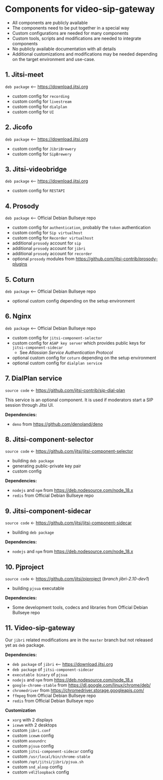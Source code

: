 # Components for video-sip-gateway

- All components are publicly available
- The components need to be put together in a special way
- Custom configurations are needed for many components
- Custom tools, scripts and modifications are needed to integrate components
- No publicly available documentation with all details
- Additional customizations and modifications may be needed depending on the
  target environment and use-case.

## 1. Jitsi-meet

`deb package` <-- https://download.jitsi.org

- custom config for `recording`
- custom config for `livestream`
- custom config for `dialplan`
- custom config for `UI`

## 2. Jicofo

`deb package` <-- https://download.jitsi.org

- custom config for `JibriBrewery`
- custom config for `SipBrewery`

## 3. Jitsi-videobridge

`deb package` <-- https://download.jitsi.org

- custom config for `RESTAPI`

## 4. Prosody

`deb package` <-- Official Debian Bullseye repo

- custom config for `authentication`, probably the `token` authentication
- custom config for `Sip virtualhost`
- custom config for `Recorder virtualhost`
- additional `prosody` account for `sip`
- additional `prosody` account for `jibri`
- additional `prosody` account for `recorder`
- optional `prosody` modules from
  https://github.com/jitsi-contrib/prosody-plugins

## 5. Coturn

`deb package` <-- Official Debian Bullseye repo

- optional custom config depending on the setup environment

## 6. Nginx

`deb package` <-- Official Debian Bullseye repo

- custom config for `jitsi-component-selector`
- custom config for `ASAP key server` which provides public keys for
  `jitsi-component-sidecar`
  - See _Atlassian Service Authentication Protocol_
- optional custom config for `coturn` depending on the setup environment
- optional custom config for `dialplan service`

## 7. DialPlan service

`source code` <- https://github.com/jitsi-contrib/sip-dial-plan

This service is an optional component. It is used if moderators start a SIP
session through Jitsi UI.

**Dependencies:**

- `deno` from https://github.com/denoland/deno

## 8. Jitsi-component-selector

`source code` <- https://github.com/jitsi/jitsi-component-selector

- building `deb package`
- generating public-private key pair
- custom config

**Dependencies:**

- `nodejs` and `npm` from https://deb.nodesource.com/node_18.x
- `redis` from Official Debian Bullseye repo

## 9. Jitsi-component-sidecar

`source code` <- https://github.com/jitsi/jitsi-component-sidecar

- building `deb package`

**Dependencies:**

- `nodejs` and `npm` from https://deb.nodesource.com/node_18.x

## 10. Pjproject

`source code` <- https://github.com/jitsi/pjproject (_branch jibri-2.10-dev1_)

- building `pjsua` executable

**Dependencies:**

- Some development tools, codecs and libraries from Official Debian Bullseye
  repo

## 11. Video-sip-gateway

Our `jibri` related modifications are in the `master` branch but not released
yet as `deb` package.

**Dependencies:**

- `deb package` of `jibri` <-- https://download.jitsi.org
- `deb package` of `jitsi-component-sidecar`
- `executable binary` of `pjsua`
- `nodejs` and `npm` from https://deb.nodesource.com/node_18.x
- `google-chrome-stable` from https://dl.google.com/linux/chrome/deb/
- `chromedriver` from https://chromedriver.storage.googleapis.com/
- `ffmpeg` from Official Debian Bullseye repo
- `redis` from Official Debian Bullseye repo

**Customization**

- `xorg` with 2 displays
- `icewm` with 2 desktops
- custom `jibri.conf`
- custom `icewm` config
- custom `asoundrc`
- custom `pjsua` config
- custom `jitsi-component-sidecar` config
- custom `/usr/local/bin/chrome-stable`
- custom `/opt/jitsi/jibri/pjsua.sh`
- custom `snd_aloop` config
- custom `v4l2loopback` config
